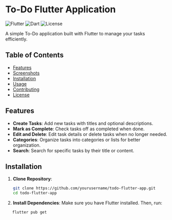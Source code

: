 # To-Do Flutter Application

![Flutter](https://img.shields.io/badge/Flutter-2.5.3-blue)
![Dart](https://img.shields.io/badge/Dart-2.14.4-blue)
![License](https://img.shields.io/github/license/yourusername/todo-flutter-app)

A simple To-Do application built with Flutter to manage your tasks efficiently.

## Table of Contents

- [Features](#features)
- [Screenshots](#screenshots)
- [Installation](#installation)
- [Usage](#usage)
- [Contributing](#contributing)
- [License](#license)

## Features

- **Create Tasks**: Add new tasks with titles and optional descriptions.
- **Mark as Complete**: Check tasks off as completed when done.
- **Edit and Delete**: Edit task details or delete tasks when no longer needed.
- **Categories**: Organize tasks into categories or lists for better organization.
- **Search**: Search for specific tasks by their title or content.
<!-- 
## Screenshots

![Screenshot 1](screenshots/screenshot1.png)
![Screenshot 2](screenshots/screenshot2.png)
![Screenshot 3](screenshots/screenshot3.png)
 -->
## Installation

1. **Clone Repository**:

   ```bash
   git clone https://github.com/yourusername/todo-flutter-app.git
   cd todo-flutter-app

2. **Install Dependencies**:
Make sure you have Flutter installed. Then, run:
 ```bash
    flutter pub get


